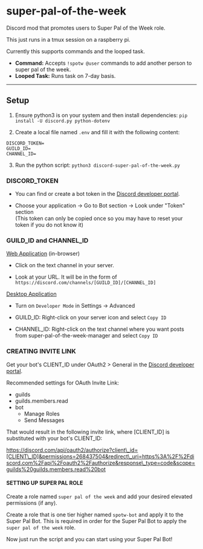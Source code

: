 # super-pal-of-the-week
Discord mod that promotes users to Super Pal of the Week role.

This just runs in a tmux session on a raspberry pi.

Currently this supports commands and the looped task.
- **Command:**      Accepts `!spotw @user` commands to add another person to super pal of the week.
- **Looped Task:**  Runs task on 7-day basis.

--------

## Setup

1. Ensure python3 is on your system and then install dependencies: `pip install -U discord.py python-dotenv`


2. Create a local file named `.env` and fill it with the following content:
```
DISCORD_TOKEN=
GUILD_ID=
CHANNEL_ID=
```

3. Run the python script: `python3 discord-super-pal-of-the-week.py`

### DISCORD\_TOKEN
- You can find or create a bot token in the [Discord developer portal](https://discord.com/developers/applications/).

- Choose your application -> Go to Bot section -> Look under "Token" section \
(This token can only be copied once so you may have to reset your token if you do not know it)

### GUILD\_ID and CHANNEL\_ID
[Web Application](https://discord.com/app) (in-browser)

- Click on the text channel in your server.

- Look at your URL. It will be in the form of `https://discord.com/channels/[GUILD_ID]/[CHANNEL_ID]`

[Desktop Application](https://discord.com/download)

- Turn on `Developer Mode` in Settings -> Advanced

- GUILD\_ID: Right-click on your server icon and select `Copy ID`

- CHANNEL\_ID: Right-click on the text channel where you want posts from super-pal-of-the-week-manager and select `Copy ID`


### CREATING INVITE LINK

Get your bot's CLIENT\_ID under OAuth2 > General in the [Discord developer portal](https://discord.com/developers/applications/).

Recommended settings for OAuth Invite Link:
- guilds
- guilds.members.read
- bot
  - Manage Roles
  - Send Messages

That would result in the following invite link, where [CLIENT\_ID] is substituted with your bot's CLIENT\_ID:

https://discord.com/api/oauth2/authorize?client\_id=[CLIENT\_ID]&permissions=268437504&redirect\_uri=https%3A%2F%2Fdiscord.com%2Fapi%2Foauth2%2Fauthorize&response\_type=code&scope=guilds%20guilds.members.read%20bot

#### SETTING UP SUPER PAL ROLE

Create a role named `super pal of the week` and add your desired elevated permissions (if any).

Create a role that is one tier higher named `spotw-bot` and apply it to the Super Pal Bot. This is required in order for the Super Pal Bot to apply the `super pal of the week` role.

Now just run the script and you can start using your Super Pal Bot!

